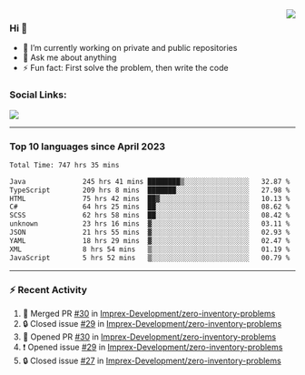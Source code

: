 <!--
<a href="https://wuffy.eu">
  <img align="right" src="https://github.com/ngloader/ngloader/blob/devcard/devcard.png" height="410" width="300" alt="NgLoader's Dev Card"/>
</a>
-->

<a href="https://wuffy.eu">
  <img align="right" src="https://github-readme-stats.vercel.app/api?username=ngloader&count_private=true&include_all_commits=true&show_icons=true&hide_rank=true&theme=dracula" />
</a>

### Hi 👋
- 🔭 I’m currently working on private and public repositories
- 💬 Ask me about anything
- ⚡ Fun fact: First solve the problem, then write the code

### Social Links:
<a href="https://discord.gg/jUtRU5Q">
  <img src="https://dcbadge.limes.pink/api/shield/128286216708685824?style=flat&theme=clean&compact=true" />
</a>

<!--
---

<div>
  <img src="https://github-readme-stats.vercel.app/api/wakatime?username=NgLoader&api_domain=wakapi.wuffy.dev&bg_color=282a36&title_color=ff6e96&icon_color=2F855A&text_color=ffffff&custom_title=Week%20Stats&layout=compact" />
</div>

---

<div>
  <img height="170" align="left" src="https://github-readme-stats.vercel.app/api?username=ngloader&count_private=true&include_all_commits=true&show_icons=true&theme=dracula" />
  <img src="https://github-readme-stats.vercel.app/api/top-langs/?username=ngloader&layout=compact&theme=dracula" />
</div>

---

<a href="https://github.com/ryo-ma/github-profile-trophy">
  <img width=800 src="https://github-profile-trophy.vercel.app/?username=ngloader&column=8&theme=dracula&no-frame=true"/>
</a>
-->

---

### Top 10 languages since April 2023

<!--START_SECTION:waka-->

```txt
Total Time: 747 hrs 35 mins

Java              245 hrs 41 mins ████████▒░░░░░░░░░░░░░░░░   32.87 %
TypeScript        209 hrs 8 mins  ███████░░░░░░░░░░░░░░░░░░   27.98 %
HTML              75 hrs 42 mins  ██▓░░░░░░░░░░░░░░░░░░░░░░   10.13 %
C#                64 hrs 25 mins  ██░░░░░░░░░░░░░░░░░░░░░░░   08.62 %
SCSS              62 hrs 58 mins  ██░░░░░░░░░░░░░░░░░░░░░░░   08.42 %
unknown           23 hrs 16 mins  ▓░░░░░░░░░░░░░░░░░░░░░░░░   03.11 %
JSON              21 hrs 55 mins  ▓░░░░░░░░░░░░░░░░░░░░░░░░   02.93 %
YAML              18 hrs 29 mins  ▓░░░░░░░░░░░░░░░░░░░░░░░░   02.47 %
XML               8 hrs 54 mins   ▒░░░░░░░░░░░░░░░░░░░░░░░░   01.19 %
JavaScript        5 hrs 52 mins   ▒░░░░░░░░░░░░░░░░░░░░░░░░   00.79 %
```

<!--END_SECTION:waka-->

---

### :zap: Recent Activity
<!--START_SECTION:activity-->
1. 🎉 Merged PR [#30](https://github.com/Imprex-Development/zero-inventory-problems/pull/30) in [Imprex-Development/zero-inventory-problems](https://github.com/Imprex-Development/zero-inventory-problems)
2. 🔒 Closed issue [#29](https://github.com/Imprex-Development/zero-inventory-problems/issues/29) in [Imprex-Development/zero-inventory-problems](https://github.com/Imprex-Development/zero-inventory-problems)
3. 💪 Opened PR [#30](https://github.com/Imprex-Development/zero-inventory-problems/pull/30) in [Imprex-Development/zero-inventory-problems](https://github.com/Imprex-Development/zero-inventory-problems)
4. ❗ Opened issue [#29](https://github.com/Imprex-Development/zero-inventory-problems/issues/29) in [Imprex-Development/zero-inventory-problems](https://github.com/Imprex-Development/zero-inventory-problems)
5. 🔒 Closed issue [#27](https://github.com/Imprex-Development/zero-inventory-problems/issues/27) in [Imprex-Development/zero-inventory-problems](https://github.com/Imprex-Development/zero-inventory-problems)
<!--END_SECTION:activity-->
